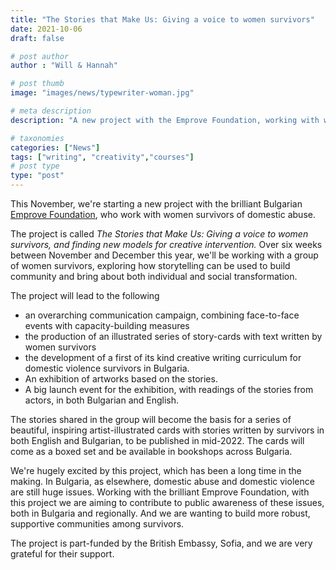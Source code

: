 ```yaml
---
title: "The Stories that Make Us: Giving a voice to women survivors"
date: 2021-10-06
draft: false

# post author
author : "Will & Hannah"

# post thumb
image: "images/news/typewriter-woman.jpg"

# meta description
description: "A new project with the Emprove Foundation, working with women survivors of domestic abuse"

# taxonomies
categories: ["News"]
tags: ["writing", "creativity","courses"]
# post type
type: "post"
---
```

This November, we're starting a new project with the brilliant Bulgarian [Emprove Foundation](https://emproveproject.eu/), who work with women survivors of domestic abuse.

The project is called *The Stories that Make Us: Giving a voice to women survivors, and finding new models for creative intervention.* Over six weeks between November and December this year, we'll be working with a group of women survivors, exploring how storytelling can be used to build community and bring about both individual and social transformation.

The project will lead to the following

- an overarching communication campaign, combining face-to-face events with capacity-building measures
- the production of an illustrated series of story-cards with text written by women survivors
- the development of a first of its kind creative writing curriculum for domestic violence survivors in Bulgaria. 
- An exhibition of artworks based on the stories.
- A big launch event for the exhibition, with readings of the stories from actors, in both Bulgarian and English.

The stories shared in the group will become the basis for a series of beautiful, inspiring artist-illustrated cards with stories written by survivors in both English and Bulgarian, to be published in mid-2022. The cards will come as a boxed set and be available in bookshops across Bulgaria.  

We're hugely excited by this project, which has been a long time in the making. In Bulgaria, as elsewhere, domestic abuse and domestic violence are still huge issues. Working with the brilliant Emprove Foundation, with this project we are aiming to contribute to public awareness of these issues, both in Bulgaria and regionally. And we are wanting to build more robust, supportive communities among survivors. 

The project is part-funded by the British Embassy, Sofia, and we are very grateful for their support.

